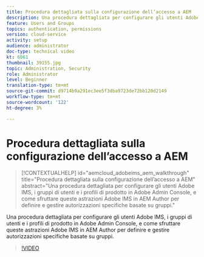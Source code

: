 ```yaml
---
title: Procedura dettagliata sulla configurazione dell’accesso a AEM
description: Una procedura dettagliata per configurare gli utenti Adobe IMS, i gruppi di utenti e i profili di prodotto in Adobe Admin Console, e come sfruttare queste astrazioni Adobe IMS in AEM Author per definire e gestire autorizzazioni specifiche basate su gruppi.
feature: Users and Groups
topics: authentication, permissions
version: cloud-service
activity: setup
audience: administrator
doc-type: technical video
kt: 6061
thumbnail: 39155.jpg
topic: Administration, Security
role: Administrator
level: Beginner
translation-type: tm+mt
source-git-commit: d9714b9a291ec3ee5f3dba9723de72bb120d2149
workflow-type: tm+mt
source-wordcount: '122'
ht-degree: 3%

---
```



# Procedura dettagliata sulla configurazione dell’accesso a AEM

>[!CONTEXTUALHELP]
>id="aemcloud_adobeims_aem_walkthrough"
>title="Procedura dettagliata sulla configurazione dell’accesso a AEM"
>abstract="Una procedura dettagliata per configurare gli utenti Adobe IMS, i gruppi di utenti e i profili di prodotto in Adobe Admin Console, e come sfruttare queste astrazioni Adobe IMS in AEM Author per definire e gestire autorizzazioni specifiche basate su gruppi."

Una procedura dettagliata per configurare gli utenti Adobe IMS, i gruppi di utenti e i profili di prodotto in Adobe Admin Console, e come sfruttare queste astrazioni Adobe IMS in AEM Author per definire e gestire autorizzazioni specifiche basate su gruppi.

>[!VIDEO](https://video.tv.adobe.com/v/39155/?quality=12&learn=on)
